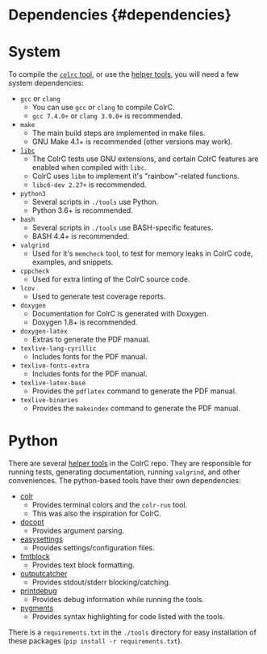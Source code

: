 # Dependencies {#dependencies}

# System

To compile the [`colrc` tool](https://welbornprod.com/colrc/tool.html),
or use the [helper tools](https://welbornprod.com/colrc/tools.html),
you will need a few system dependencies:

- `gcc` or `clang`
    - You can use `gcc` or `clang` to compile ColrC.
    - `gcc 7.4.0+` or `clang 3.9.0+` is recommended.
- `make`
    - The main build steps are implemented in make files.
    - GNU Make 4.1+ is recommended (other versions may work).
- [`libc`](https://www.gnu.org/software/libc/)
    - The ColrC tests use GNU extensions, and certain ColrC features are enabled
    when compiled with `libc`.
    - ColrC uses `libm` to implement it's "rainbow"-related functions.
    - `libc6-dev 2.27+` is recommended.
- `python3`
    - Several scripts in `./tools` use Python.
    - Python 3.6+ is recommended.
- `bash`
    - Several scripts in `./tools` use BASH-specific features.
    - BASH 4.4+ is recommended.
- `valgrind`
    - Used for it's `memcheck` tool, to test for memory leaks in ColrC code,
    examples, and snippets.
- `cppcheck`
    - Used for extra linting of the ColrC source code.
- `lcov`
    - Used to generate test coverage reports.
- `doxygen`
    - Documentation for ColrC is generated with Doxygen.
    - Doxygen 1.8+ is recommended.
- `doxygen-latex`
    - Extras to generate the PDF manual.
- `texlive-lang-cyrillic`
    - Includes fonts for the PDF manual.
- `texlive-fonts-extra`
    - Includes fonts for the PDF manual.
- `texlive-latex-base`
    - Provides the `pdflatex` command to generate the PDF manual.
- `texlive-binaries`
    - Provides the `makeindex` command to generate the PDF manual.

# Python

There are several [helper tools](https://welbornprod.com/colrc/tools.html)
in the ColrC repo. They are responsible for running tests, generating
documentation, running `valgrind`, and other conveniences.
The python-based tools have their own dependencies:

- [colr](https://pypi.org/project/colr)
    - Provides terminal colors and the `colr-run` tool.
    - This was also the inspiration for ColrC.
- [docopt](https://pypi.org/project/docopt)
    - Provides argument parsing.
- [easysettings](https://pypi.org/project/easysettings)
    - Provides settings/configuration files.
- [fmtblock](https://pypi.org/project/fmtblock)
    - Provides text block formatting.
- [outputcatcher](https://pypi.org/project/outputcatcher)
    - Provides stdout/stderr blocking/catching.
- [printdebug](https://pypi.org/project/printdebug)
    - Provides debug information while running the tools.
- [pygments](https://pypi.org/project/pygments)
    - Provides syntax highlighting for code listed with the tools.

There is a `requirements.txt` in the `./tools` directory for easy installation
of these packages (`pip install -r requirements.txt`).

